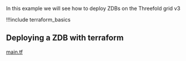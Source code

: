 In this example we will see how to deploy ZDBs on the Threefold grid v3

!!!include terraform_basics


## Deploying a ZDB with terraform

[main.tf](https://raw.githubusercontent.com/threefoldtech/terraform-provider-grid/development/examples/resources/disks/main.tf ':include :type=code')

